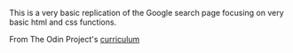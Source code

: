 This is a very basic replication of the Google search page focusing on very basic html and css functions.

From The Odin Project's [curriculum](http://www.theodinproject.com/web-development-101/html-css)
